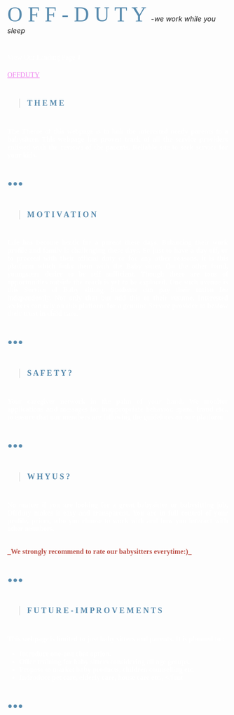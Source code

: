  <font face="arial narrow" size="7" color="588bae"> O F F - D U T Y </font>
 <font size="3.5" > -_we work while you sleep_</font>

#



<font face="andale mono" size="3" color = ffffff>

View Our Landing Page ⬇️ <br>

<a href="https://github.com/manasa2604/Cognizance/blob/main/Task-3/LANDING%20PAGE.png" style="color: violet; text-decoration: underline;">OFFDUTY</a>
#

><font face="arial narrow" size="4" color = 588BAE > <B> T H E M E </font>
><font face="andale mono" size="3" color = ffffff>
#   
<p style='text-align: justify;'> The Theme of this webpage is to link the interested needy parents to a babysitter.
 This webpage has proven track of all the service providers enlisted with the reviews of the 
 parents. Reliable site to seek service for your kids. </p> </font>

 <font face="arial narrow" size="40" color = 588BAE > <b> ... </font>
 #

><font face="arial narrow" size="4" color = 588BAE > <b>   M O T I V A T I O N </font>
><font face="andale mono" size="3" color = ffffff> 
#
<p style='text-align: justify;'> Life has become hectic for a parent these days. Balancing their work profile and family is challenging these days. So just to have a day off, or to proceed with their official duty or for any other reasons, it is this platform which links them with the Baby sitter. On the other hand, youngsters desire to be self sufficient. Though there are tons of opportunities outside the reach is yet to be explored. One such avenue is this Service of Baby sitting. Students can pay their tution fee independently. Not only that but add this to their resume. Interested seekers can rely on this platform for a genuine Service provider to bestow their trust in child care.  </p> </font>

 <font face="arial narrow" size="40" color = 588BAE > <b> ... </font>
 #
 ><font face="arial narrow" size="4" color = 588BAE > <b>  S A F E T Y  ? </font>      
><font face="andale mono" size="3" color = ffffff> 
#
<p style='text-align: justify;'> Your caregiver network in the palm of your hand. We monitor applications and messages for inappropriate behavior, spam, fraud etc., to ensure that our members are following the guidelines on our platform </p>

<font face="arial narrow" size="40" color = 588BAE > <b> ... </font>
 #


><font face="arial narrow" size="4" color = 588BAE > <b>   W H Y    U S ?   </font>      
><font face="andale mono" size="3" color = ffffff> 
#
<p style='text-align: justify;'> No matter if you are looking for a great babysitter or babysitting job, Offduty makes it easy and transparent. You are in full control of your profile, prices, who you choose to work with and how you interact with other members. </p> <br>
<font face="monaco" size="3" color = bc544b
<font> _We strongly recommend to rate our babysitters everytime:)_ </font>


<font face="arial narrow" size="40" color = 588BAE > <b> ... </font>
 #

><font face="arial narrow" size="4" color = 588BAE > <b>   F U T U R E - I M P R O V E M E N T S 
><font face="andale mono" size="3" color = ffffff>
#

This webpage is limited to just baby sitters and parents. It is planned to :

- Introduce one-one chat option.
- Offer training for baby sitters considering all age groups.
- Propose to market baby products, children counselling etc. 
- Indroduce pet care, elderly care, house care etc.,
</font

 <font face="arial narrow" size="40" color = 588BAE > <b> ... </font>
<p style='text-align: justify;'>  </p>

